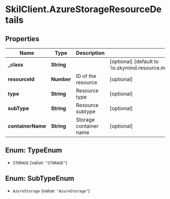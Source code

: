 # SkilClient.AzureStorageResourceDetails

## Properties
Name | Type | Description | Notes
------------ | ------------- | ------------- | -------------
**_class** | **String** |  | [optional] [default to &#39;io.skymind.resource.model.subtypes.storage.AzureStorageResourceDetails&#39;]
**resourceId** | **Number** | ID of the resource | [optional] 
**type** | **String** | Resource type | [optional] 
**subType** | **String** | Resource subtype | [optional] 
**containerName** | **String** | Storage container name | [optional] 


<a name="TypeEnum"></a>
## Enum: TypeEnum


* `STORAGE` (value: `"STORAGE"`)




<a name="SubTypeEnum"></a>
## Enum: SubTypeEnum


* `AzureStorage` (value: `"AzureStorage"`)




